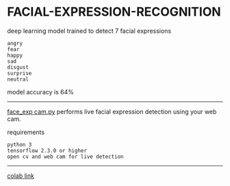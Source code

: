 # FACIAL-EXPRESSION-RECOGNITION

deep learning model trained to detect 7 facial expressions
```
angry 
fear 
happy 
sad 
disgust 
surprise 
neutral 
```

model accuracy is 64%

---

 [face_exp cam.py](https://github.com/skrstv123/FACIAL-EXPRESSION-RECOGNITION/blob/master/live%20expression%20detection/face_exp%20cam.py) performs live facial expression detection using your web cam.
 
 requirements
 ```
 python 3
 tensorflow 2.3.0 or higher
 open cv and web cam for live detection
 
 ```
 
---
[colab link](https://colab.research.google.com/drive/1VbYVKxrxda_f3cusoUQxpqs1kPty8YE2?usp=sharing)
